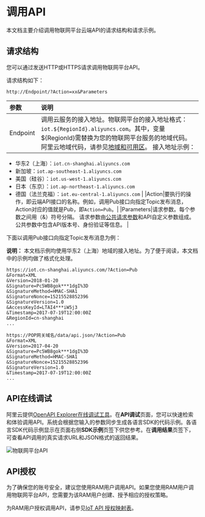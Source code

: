 # 调用API

本文档主要介绍调用物联网平台云端API的请求结构和请求示例。

## 请求结构

您可以通过发送HTTP或HTTPS请求调用物联网平台API。

请求结构如下：

```
http://Endpoint/?Action=xx&Parameters
```

|参数|说明|
|:-|:-|
|Endpoint|调用云服务的接入地址。物联网平台的接入地址格式：`iot.${RegionId}.aliyuncs.com`。其中，变量$\{RegionId\}需替换为您的物联网平台服务的地域代码。阿里云地域代码，请参见[地域和可用区]()。 接入地址示例：

-   华东2（上海）：`iot.cn-shanghai.aliyuncs.com`
-   新加坡：`iot.ap-southeast-1.aliyuncs.com`
-   美国（硅谷）：`iot.us-west-1.aliyuncs.com`
-   日本（东京）：`iot.ap-northeast-1.aliyuncs.com`
-   德国（法兰克福）：`iot.eu-central-1.aliyuncs.com` |
|Action|要执行的操作，即云端API接口的名称。例如，调用Pub接口向指定Topic发布消息，Action对应的值就是Pub，即`Action=Pub`。|
|Parameters|请求参数。每个参数之间用（&）符号分隔。 请求参数由[公共请求参数](/intl.zh-CN/云端开发指南/云端API参考/公共参数.md)和API自定义参数组成。公共参数中包含API版本号、身份验证等信息。 |

下面以调用Pub接口向指定Topic发布消息为例：

**说明：** 本文档示例均使用华东2（上海）地域的接入地址。为了便于阅读，本文档中的示例均做了格式化处理。

```
https://iot.cn-shanghai.aliyuncs.com/?Action=Pub
&Format=XML
&Version=2018-01-20
&Signature=Pc5WB8gok***1dgI%3D
&SignatureMethod=HMAC-SHA1
&SignatureNonce=15215528852396
&SignatureVersion=1.0
&AccessKeyId=LTAI4***iW5j3
&Timestamp=2017-07-19T12:00:00Z
&RegionId=cn-shanghai
...
```

```
https://POP网关域名/data/api.json/?Action=Pub
&Format=XML
&Version=2017-04-20
&Signature=Pc5WB8gok***1dgI%3D
&SignatureMethod=HMAC-SHA1
&SignatureNonce=15215528852396
&SignatureVersion=1.0
&Timestamp=2017-07-19T12:00:00Z
...
```

## API在线调试

阿里云提供[OpenAPI Explorer在线调试工具](https://api.aliyun.com)。在**API调试**页面，您可以快速检索和体验调用API。系统会根据您输入的参数同步生成各语言SDK的代码示例。各语言SDK代码示例显示在页面右侧**SDK示例**页签下供您参考。在**调用结果**页签下，可查看API调用的真实请求URL和JSON格式的返回结果。

![物联网平台API](https://static-aliyun-doc.oss-accelerate.aliyuncs.com/assets/img/zh-CN/1135915161/p40697.png)

## API授权

为了确保您的账号安全，建议您使用RAM用户调用API。如果您使用RAM用户调用物联网平台API，您需要为该RAM用户创建、授予相应的授权策略。

为RAM用户授权调用API，请参见[IoT API 授权映射表](/intl.zh-CN/账号与登录/账号授权/RAM授权管理/IoT授权映射表.md)。

